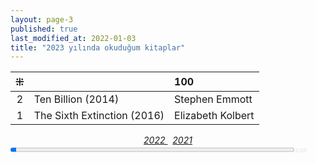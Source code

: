 ```yaml
---
layout: page-3
published: true
last_modified_at: 2022-01-03
title: "2023 yılında okuduğum kitaplar"  
---
```


| ⁜ |  | 100 |
|:---:|:---- |:---- |
| 2 | Ten Billion (2014) | Stephen Emmott |
| 1 | The Sixth Extinction (2016) | Elizabeth Kolbert  |
  
<center><span class="link1" style="font-style: italic;"><a href="/2022" title='2022'>2022 </a></span> &nbsp; <span class="link1" style="font-style: italic;"><a href="/2021" title='2021'>2021 </a></span></center>

<div><progress title="2/100" value="2" max="100" style="width: 90%;"></progress><span style="font-size: 50%; color: #dfdfdf; width: 5%" title="reading challenge 2023"> 2/100</span></div>
<div style="clear:both"></div>
